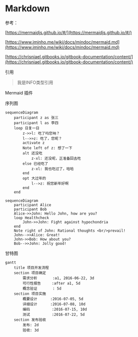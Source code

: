 # Markdown

参考：

[https://mermaidjs.github.io/#/](https://mermaidjs.github.io/#/)

[https://www.iminho.me/wiki/docs/mindoc/mermaid.md](https://www.iminho.me/wiki/docs/mindoc/mermaid.md)

[https://chrisniael.gitbooks.io/gitbook-documentation/content/](https://chrisniael.gitbooks.io/gitbook-documentation/content/)


引用

> 我是INFO类型引用


Mermaid 插件

序列图
```graph
sequenceDiagram
    participant z as 张三
    participant l as 李四
    loop 日复一日
        z->>l: 吃了吗您呐？
        l-->>z: 吃了，您呢？
        activate z
        Note left of z: 想了一下
        alt 还没吃
            z-xl: 还没呢，正准备回去吃
        else 已经吃了
            z-xl: 我也吃过了，哈哈
        end
        opt 大过年的
            l-->z: 祝您新年好啊
        end
    end
```

```graph
sequenceDiagram
    participant Alice
    participant Bob
    Alice->>John: Hello John, how are you?
    loop Healthcheck
        John->>John: Fight against hypochondria
    end
    Note right of John: Rational thoughts <br/>prevail!
    John-->>Alice: Great!
    John->>Bob: How about you?
    Bob-->>John: Jolly good!
```

甘特图
```graph
gantt
    title 项目开发流程
    section 项目确定
        需求分析       :a1, 2016-06-22, 3d
        可行性报告     :after a1, 5d
        概念验证       : 5d
    section 项目实施
        概要设计      :2016-07-05, 5d
        详细设计      :2016-07-08, 10d
        编码          :2016-07-15, 10d
        测试          :2016-07-22, 5d
    section 发布验收
        发布: 2d
        验收: 3d
```
